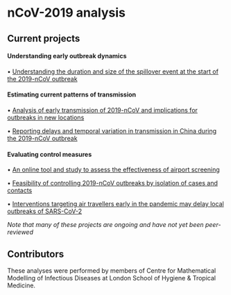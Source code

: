 # nCoV-2019 analysis

## Current projects

#### Understanding early outbreak dynamics

• [Understanding the duration and size of the spillover event at the start of the 2019-nCoV outbreak](ncov/event-size-vs-duration) 

#### Estimating current patterns of transmission

• [Analysis of early transmission of 2019-nCoV and implications for outbreaks in new locations](https://cmmid.github.io/ncov/wuhan_early_dynamics/index.html)

• [Reporting delays and temporal variation in transmission in China during the 2019-nCoV outbreak](ncov/time-varying-r)

#### Evaluating control measures

• [An online tool and study to assess the effectiveness of airport screening](ncov/airport-screening)

• [Feasibility of controlling 2019-nCoV outbreaks by isolation of cases and contacts](ncov/isolation_contact_tracing)

• [Interventions targeting air travellers early in the pandemic may delay local outbreaks of SARS-CoV-2](ncov/screening-outbreak-delay)

_Note that many of these projects are ongoing and have not yet been peer-reviewed_

## Contributors
These analyses were performed by members of Centre for Mathematical Modelling of Infectious Diseases at London School of Hygiene & Tropical Medicine.
